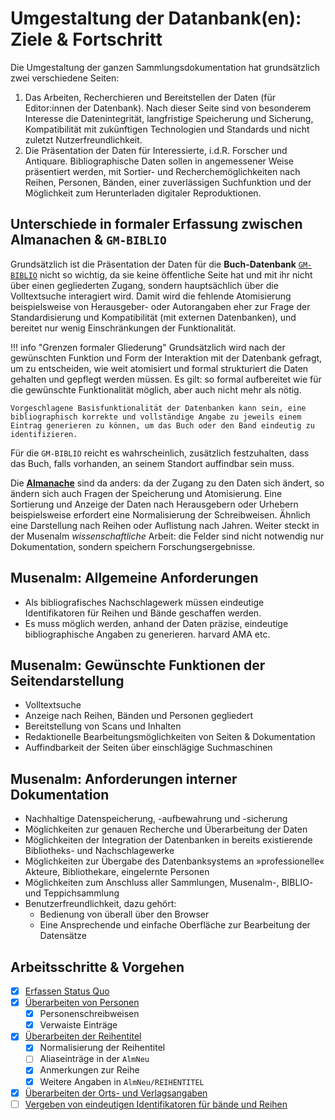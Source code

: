 # Umgestaltung der Datanbank(en): Ziele & Fortschritt
Die Umgestaltung der ganzen Sammlungsdokumentation hat grundsätzlich zwei verschiedene Seiten:

1. Das Arbeiten, Recherchieren und Bereitstellen der Daten (für Editor:innen der Datenbank). Nach dieser Seite sind von besonderem Interesse die Datenintegrität, langfristige Speicherung und Sicherung, Kompatibilität mit zukünftigen Technologien und Standards und nicht zuletzt Nutzerfreundlichkeit.
2. Die Präsentation der Daten für Interessierte, i.d.R. Forscher und Antiquare. Bibliographische Daten sollen in angemessener Weise präsentiert werden, mit Sortier- und Recherchemöglichkeiten nach Reihen, Personen, Bänden, einer zuverlässigen Suchfunktion und der Möglichkeit zum Herunterladen digitaler Reproduktionen. 

## Unterschiede in formaler Erfassung zwischen Almanachen & `GM-BIBLIO`
Grundsätzlich ist die Präsentation der Daten für die **Buch-Datenbank** [`GM-BIBLIO`](3_Stand/2_biblio.md) nicht so wichtig, da sie keine öffentliche Seite hat und mit ihr nicht über einen gegliederten Zugang, sondern hauptsächlich über die Volltextsuche interagiert wird. Damit wird die fehlende Atomisierung beispielsweise von Herausgeber- oder Autorangaben eher zur Frage der Standardisierung und Kompatibilität (mit externen Datenbanken), und bereitet nur wenig Einschränkungen der Funktionalität.

!!! info "Grenzen formaler Gliederung"
    Grundsätzlich wird nach der gewünschten Funktion und Form der Interaktion mit der Datenbank gefragt, um zu entscheiden, wie weit atomisiert und formal strukturiert die Daten gehalten und gepflegt werden müssen. Es gilt: so formal aufbereitet wie für die gewünschte Funktionalität möglich, aber auch nicht mehr als nötig.

    Vorgeschlagene Basisfunktionalität der Datenbanken kann sein, eine bibliographisch korrekte und vollständige Angabe zu jeweils einem Eintrag generieren zu können, um das Buch oder den Band eindeutig zu identifizieren.

Für die `GM-BIBLIO` reicht es wahrscheinlich, zusätzlich festzuhalten, dass das Buch, falls vorhanden, an seinem Standort auffindbar sein muss.

Die [**Almanache**](3_Stand/1_Musenalmanache/1_allgemeines.md) sind da anders: da der Zugang zu den Daten sich ändert, so ändern sich auch Fragen der Speicherung und Atomisierung. Eine Sortierung und Anzeige der Daten nach Herausgebern oder Urhebern beispielsweise erfordert eine Normalisierung der Schreibweisen. Ähnlich eine Darstellung nach Reihen oder Auflistung nach Jahren. Weiter steckt in der Musenalm *wissenschaftliche* Arbeit: die Felder sind nicht notwendig nur Dokumentation, sondern speichern Forschungsergebnisse.

## Musenalm: Allgemeine Anforderungen
- Als bibliografisches Nachschlagewerk müssen eindeutige Identifikatoren für Reihen und Bände geschaffen werden.
- Es muss möglich werden, anhand der Daten präzise, eindeutige bibliographische Angaben zu generieren. <!-- TODO --> harvard AMA etc.

## Musenalm: Gewünschte Funktionen der Seitendarstellung
- Volltextsuche
- Anzeige nach Reihen, Bänden und Personen gegliedert
- Bereitstellung von Scans und Inhalten
- Redaktionelle Bearbeitungsmöglichkeiten von Seiten & Dokumentation
- Auffindbarkeit der Seiten über einschlägige Suchmaschinen

## Musenalm: Anforderungen interner Dokumentation
- Nachhaltige Datenspeicherung, -aufbewahrung und -sicherung
- Möglichkeiten zur genauen Recherche und Überarbeitung der Daten
- Möglichkeiten der Integration der Datenbanken in bereits existierende Bibliotheks- und Nachschlagewerke
- Möglichkeiten zur Übergabe des Datenbanksystems an »professionelle« Akteure, Bibliothekare, eingelernte Personen
- Möglichkeiten zum Anschluss aller Sammlungen, Musenalm-, BIBLIO- und Teppichsammlung
- Benutzerfreundlichkeit, dazu gehört:
    * Bedienung von überall über den Browser
    * Eine Ansprechende und einfache Oberfläche zur Bearbeitung der Datensätze

## Arbeitsschritte & Vorgehen

- [x] [Erfassen Status Quo](3_Stand/1_Musenalmanache/1_allgemeines.md)
- [x] [Überarbeiten von Personen](4_Arbeitsschritte/1_personen.md)
    - [x] Personenschreibweisen
    - [x] Verwaiste Einträge
- [x] [Überarbeiten der Reihentitel](4_Arbeitsschritte/2_Reihentitel.md)
    - [x] Normalisierung der Reihentitel
    - [ ] Aliaseinträge in der `AlmNeu`
    - [x] Anmerkungen zur Reihe
    - [x] Weitere Angaben in `AlmNeu/REIHENTITEL`
- [x] [Überarbeiten der Orts- und Verlagsangaben](4_Arbeitsschritte/3_Verleger%20und%20Orte.md)
- [ ] [Vergeben von eindeutigen Identifikatoren für bände und Reihen](4_Arbeitsschritte/x_ReihenAlmanachIDs.md)
